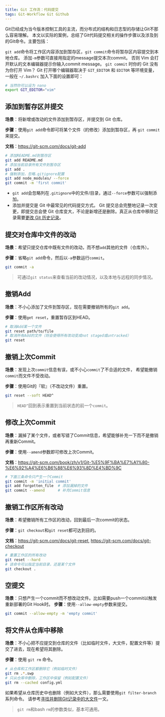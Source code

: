 ```yaml
---
title: Git 工作流：代码提交
tags: Git-Workflow Git Github
---
```


Git已经成为当今版本控制工具的主流，而分布式的结构和日志型的存储让Git不那么容易理解。
本文以实际的案例，总结了Git代码提交相关的操作步骤以及涉及到的Git命令。主要包括：

<!--more-->

`git add`命令将工作区内容添加到暂存区，`git commit`命令将暂存区内容提交到本地仓库。
添加`-m`参数可直接用指定的message提交本次commit。
否则 Vim 会打开默认的文本编辑器提示你输入commit message。
`git commit` 时你的 Git 没有为你打开 Vim？
Git 打开哪个编辑器取决于 `GIT_EDITOR` 和 `EDITOR` 等环境变量，
一般在 `~/.bashrc` 加入下面的设置即可：

```bash
# 当然你可以设为 nano
export GIT_EDITOR="vim"
```

## 添加到暂存区并提交

**场景**：将新增或改动的文件添加到暂存区，并提交到 Git 仓库。

**步骤**：使用`git add`命令即可将某个文件（的修改）添加到暂存区，再 `git commit` 来提交。

**文档**：<https://git-scm.com/docs/git-add>

```bash
# 添加README.md到暂存区
git add README.md
# 添加当前目录所有文件到暂存区
git add .
# 强制添加，忽略.gitignore配置
git add node_modules/ --force
git commit -m 'first commit'
```

* `git add`会忽略列在`.gitignore`中的文件/目录，通过`--force`参数可以强制添加。
* 添加并提交是 Git 中最常见的代码提交方式。 Git 提交总会完整地记录一次变更，即提交总会使 Git 仓库变大，不论是新增还是删除。真正从仓库中移除记录需要[更改 Git 历史记录][purge-git-history]。

## 提交对仓库中文件的改动

**场景**：希望只提交仓库中既有文件的改动，而不想`add`其他的文件（仓库外）。

**步骤**：省略`git add`命令，然后以`-a`参数运行`commit`。

```bash
git commit -a
```

> 可通过`git status`来查看当前的改动情况，以及本地与远程的同步情况。

## 撤销Add

**场景**：不小心添加了文件到暂存区，现在需要撤销所有的`git add`。

**步骤**：使用`get reset`，重置暂存区到HEAD。

```bash
# 取消Add某一个文件
git reset path/to/file
# 取消所有Add的文件（将会使得所有改动变成not staged或untracked）
git reset
```

## 撤销上次Commit

**场景**：发现上次`commit`信息有误，或不小心`commit`了不合适的文件，
希望能撤销`commit`而文件不受改动。

**步骤**：使用Git的『软』（不改动文件）重置。

```bash
git reset --soft HEAD^
```

> `HEAD^`回到表示重置到当前状态的前一个`commit`。

## 修改上次Commit

**场景**：漏掉了某个文件，或者写错了Commit信息，希望能够补充一下而不是撤销再重新Commit。

**步骤**：使用`--amend`参数即可修改上次Commit。

**文档**：<https://git-scm.com/book/zh/v1/Git-%E5%9F%BA%E7%A1%80-%E6%92%A4%E6%B6%88%E6%93%8D%E4%BD%9C>

```bash
# 下面三条命令只产生一个Commit
git commit -m 'initial commit'
git add forgotten_file  # 添加漏掉的文件
git commit --amend      # 补充Commit信息
```

## 撤销工作区所有改动

**场景**：希望撤销所有工作区的改动，回到最后一次commit的状态。

**步骤**：`git checkout`和`git reset`都可达到目的。

**文档**：<https://git-scm.com/docs/git-reset>, <https://git-scm.com/docs/git-checkout>

```bash
# 重置工作区的所有改动
git reset --hard
# 该命令可以指定当前目录，还是某个文件
git checkout .
```

## 空提交

**场景**：只想产生一个commit而不想改动文件。比如需要push一个commit以触发重新部署的Git Hook时。
**步骤**：使用`--allow-empty`参数来提交。

```bash
git commit --allow-empty -m 'empty commit'
```

## 将文件从仓库中移除

**场景**：不小心把不应提交到仓库的文件（比如临时文件，大文件，配置文件等）提交了进去，现在希望将其删除。

**步骤**：使用 `git rm` 命令。

```bash
# 从仓库和工作区都删除它（例如临时文件）
git rm .*.swp
# 只从仓库中删除，工作区中保留（例如配置文件）
git rm --cached config.yml
```

如果希望从仓库历史中也删除（例如大文件），那么需要使用`git filter-branch`系列命令。
请参考[寻找并删除Git记录中的大文件][purge-git-history]一文。

> `git rm`和bash `rm`的参数类似，基本可通用。

[purge-git-history]: /2016/03/22/purge-large-files-in-gitrepo.html
